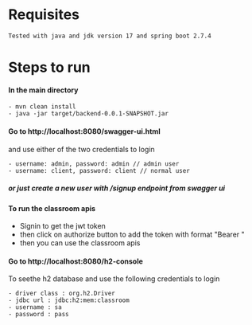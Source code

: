 # Requisites
```
Tested with java and jdk version 17 and spring boot 2.7.4
```

# Steps to run
#### In the main directory
```
- mvn clean install
- java -jar target/backend-0.0.1-SNAPSHOT.jar  

```

#### Go to http://localhost:8080/swagger-ui.html
and use either of the two credentials to login
```
- username: admin, password: admin // admin user
- username: client, password: client // normal user
```
##### or just create a new user with /signup endpoint from swagger ui

#### To run the classroom apis
- Signin to get the jwt token
- then click on authorize button to add the token with format "Bearer <token>"
- then you can use the classroom apis

#### Go to http://localhost:8080/h2-console
To seethe h2 database and use the following credentials to login
```
- driver class : org.h2.Driver
- jdbc url : jdbc:h2:mem:classroom
- username : sa
- password : pass
```

